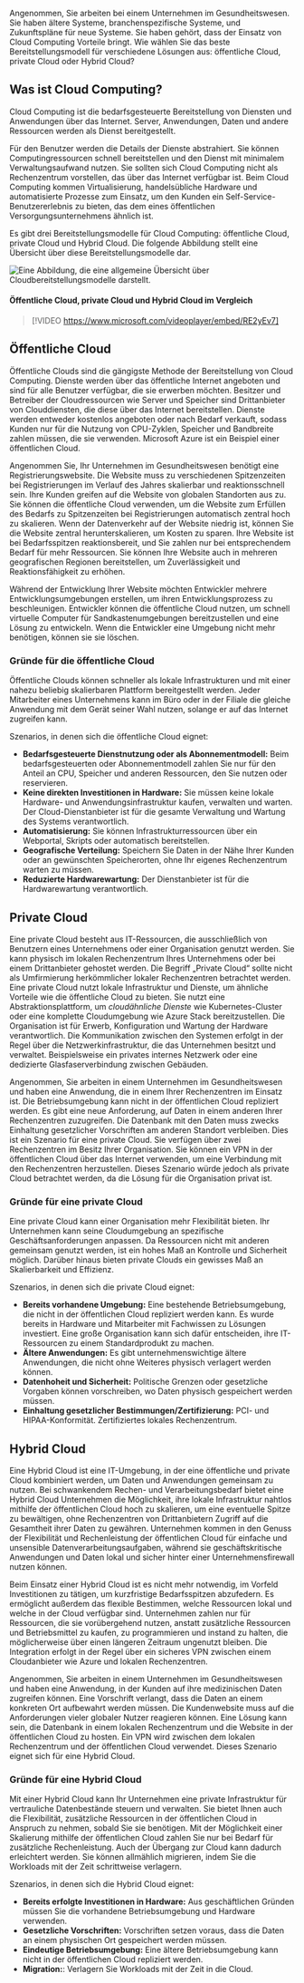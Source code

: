 Angenommen, Sie arbeiten bei einem Unternehmen im Gesundheitswesen. Sie haben ältere Systeme, branchenspezifische Systeme, und Zukunftspläne für neue Systeme. Sie haben gehört, dass der Einsatz von Cloud Computing Vorteile bringt. Wie wählen Sie das beste Bereitstellungsmodell für verschiedene Lösungen aus: öffentliche Cloud, private Cloud oder Hybrid Cloud?

## <a name="what-is-cloud-computing"></a>Was ist Cloud Computing?

Cloud Computing ist die bedarfsgesteuerte Bereitstellung von Diensten und Anwendungen über das Internet. Server, Anwendungen, Daten und andere Ressourcen werden als Dienst bereitgestellt. 

Für den Benutzer werden die Details der Dienste abstrahiert. Sie können Computingressourcen schnell bereitstellen und den Dienst mit minimalem Verwaltungsaufwand nutzen. Sie sollten sich Cloud Computing nicht als Rechenzentrum vorstellen, das über das Internet verfügbar ist. Beim Cloud Computing kommen Virtualisierung, handelsübliche Hardware und automatisierte Prozesse zum Einsatz, um den Kunden ein Self-Service-Benutzererlebnis zu bieten, das dem eines öffentlichen Versorgungsunternehmens ähnlich ist.

Es gibt drei Bereitstellungsmodelle für Cloud Computing: öffentliche Cloud, private Cloud und Hybrid Cloud. Die folgende Abbildung stellt eine Übersicht über diese Bereitstellungsmodelle dar.

![Eine Abbildung, die eine allgemeine Übersicht über Cloudbereitstellungsmodelle darstellt.](../media/2-cloud-deployment.png)

#### <a name="public-versus-private-versus-hybrid"></a>Öffentliche Cloud, private Cloud und Hybrid Cloud im Vergleich

> [!VIDEO https://www.microsoft.com/videoplayer/embed/RE2yEv7]

## <a name="public-cloud"></a>Öffentliche Cloud

Öffentliche Clouds sind die gängigste Methode der Bereitstellung von Cloud Computing. Dienste werden über das öffentliche Internet angeboten und sind für alle Benutzer verfügbar, die sie erwerben möchten. Besitzer und Betreiber der Cloudressourcen wie Server und Speicher sind Drittanbieter von Clouddiensten, die diese über das Internet bereitstellen. Dienste werden entweder kostenlos angeboten oder nach Bedarf verkauft, sodass Kunden nur für die Nutzung von CPU-Zyklen, Speicher und Bandbreite zahlen müssen, die sie verwenden. Microsoft Azure ist ein Beispiel einer öffentlichen Cloud. 

Angenommen Sie, Ihr Unternehmen im Gesundheitswesen benötigt eine Registrierungswebsite. Die Website muss zu verschiedenen Spitzenzeiten bei Registrierungen im Verlauf des Jahres skalierbar und reaktionsschnell sein. Ihre Kunden greifen auf die Website von globalen Standorten aus zu. Sie können die öffentliche Cloud verwenden, um die Website zum Erfüllen des Bedarfs zu Spitzenzeiten bei Registrierungen automatisch zentral hoch zu skalieren. Wenn der Datenverkehr auf der Website niedrig ist, können Sie die Website zentral herunterskalieren, um Kosten zu sparen. Ihre Website ist bei Bedarfsspitzen reaktionsbereit, und Sie zahlen nur bei entsprechendem Bedarf für mehr Ressourcen. Sie können Ihre Website auch in mehreren geografischen Regionen bereitstellen, um Zuverlässigkeit und Reaktionsfähigkeit zu erhöhen.

Während der Entwicklung Ihrer Website möchten Entwickler mehrere Entwicklungsumgebungen erstellen, um ihren Entwicklungsprozess zu beschleunigen. Entwickler können die öffentliche Cloud nutzen, um schnell virtuelle Computer für Sandkastenumgebungen bereitzustellen und eine Lösung zu entwickeln. Wenn die Entwickler eine Umgebung nicht mehr benötigen, können sie sie löschen.

### <a name="why-public-cloud"></a>Gründe für die öffentliche Cloud

Öffentliche Clouds können schneller als lokale Infrastrukturen und mit einer nahezu beliebig skalierbaren Plattform bereitgestellt werden. Jeder Mitarbeiter eines Unternehmens kann im Büro oder in der Filiale die gleiche Anwendung mit dem Gerät seiner Wahl nutzen, solange er auf das Internet zugreifen kann. 

Szenarios, in denen sich die öffentliche Cloud eignet:

- **Bedarfsgesteuerte Dienstnutzung oder als Abonnementmodell:** Beim bedarfsgesteuerten oder Abonnementmodell zahlen Sie nur für den Anteil an CPU, Speicher und anderen Ressourcen, den Sie nutzen oder reservieren.
- **Keine direkten Investitionen in Hardware:** Sie müssen keine lokale Hardware- und Anwendungsinfrastruktur kaufen, verwalten und warten. Der Cloud-Dienstanbieter ist für die gesamte Verwaltung und Wartung des Systems verantwortlich. 
- **Automatisierung:** Sie können Infrastrukturressourcen über ein Webportal, Skripts oder automatisch bereitstellen. 
- **Geografische Verteilung:** Speichern Sie Daten in der Nähe Ihrer Kunden oder an gewünschten Speicherorten, ohne Ihr eigenes Rechenzentrum warten zu müssen.
- **Reduzierte Hardwarewartung:** Der Dienstanbieter ist für die Hardwarewartung verantwortlich.

## <a name="private-cloud"></a>Private Cloud

Eine private Cloud besteht aus IT-Ressourcen, die ausschließlich von Benutzern eines Unternehmens oder einer Organisation genutzt werden. Sie kann physisch im lokalen Rechenzentrum Ihres Unternehmens oder bei einem Drittanbieter gehostet werden. Die Begriff „Private Cloud“ sollte nicht als Umfirmierung herkömmlicher lokaler Rechenzentren betrachtet werden. Eine private Cloud nutzt lokale Infrastruktur und Dienste, um ähnliche Vorteile wie die öffentliche Cloud zu bieten. Sie nutzt eine Abstraktionsplattform, um *cloudähnliche Dienste* wie Kubernetes-Cluster oder eine komplette Cloudumgebung wie Azure Stack bereitzustellen. Die Organisation ist für Erwerb, Konfiguration und Wartung der Hardware verantwortlich. Die Kommunikation zwischen den Systemen erfolgt in der Regel über die Netzwerkinfrastruktur, die das Unternehmen besitzt und verwaltet. Beispielsweise ein privates internes Netzwerk oder eine dedizierte Glasfaserverbindung zwischen Gebäuden.

Angenommen, Sie arbeiten in einem Unternehmen im Gesundheitswesen und haben eine Anwendung, die in einem Ihrer Rechenzentren im Einsatz ist. Die Betriebsumgebung kann nicht in der öffentlichen Cloud repliziert werden. Es gibt eine neue Anforderung, auf Daten in einem anderen Ihrer Rechenzentren zuzugreifen. Die Datenbank mit den Daten muss zwecks Einhaltung gesetzlicher Vorschriften am anderen Standort verbleiben. Dies ist ein Szenario für eine private Cloud. Sie verfügen über zwei Rechenzentren im Besitz Ihrer Organisation. Sie können ein VPN in der öffentlichen Cloud über das Internet verwenden, um eine Verbindung mit den Rechenzentren herzustellen. Dieses Szenario würde jedoch als private Cloud betrachtet werden, da die Lösung für die Organisation privat ist.

### <a name="why-private-cloud"></a>Gründe für eine private Cloud

Eine private Cloud kann einer Organisation mehr Flexibilität bieten. Ihr Unternehmen kann seine Cloudumgebung an spezifische Geschäftsanforderungen anpassen. Da Ressourcen nicht mit anderen gemeinsam genutzt werden, ist ein hohes Maß an Kontrolle und Sicherheit möglich. Darüber hinaus bieten private Clouds ein gewisses Maß an Skalierbarkeit und Effizienz.

Szenarios, in denen sich die private Cloud eignet:

- **Bereits vorhandene Umgebung:** Eine bestehende Betriebsumgebung, die nicht in der öffentlichen Cloud repliziert werden kann. Es wurde bereits in Hardware und Mitarbeiter mit Fachwissen zu Lösungen investiert. Eine große Organisation kann sich dafür entscheiden, ihre IT-Ressourcen zu einem Standardprodukt zu machen.
- **Ältere Anwendungen:** Es gibt unternehmenswichtige ältere Anwendungen, die nicht ohne Weiteres physisch verlagert werden können.
- **Datenhoheit und Sicherheit:** Politische Grenzen oder gesetzliche Vorgaben können vorschreiben, wo Daten physisch gespeichert werden müssen.
- **Einhaltung gesetzlicher Bestimmungen/Zertifizierung:** PCI- und HIPAA-Konformität. Zertifiziertes lokales Rechenzentrum.

## <a name="hybrid-cloud"></a>Hybrid Cloud

Eine Hybrid Cloud ist eine IT-Umgebung, in der eine öffentliche und private Cloud kombiniert werden, um Daten und Anwendungen gemeinsam zu nutzen. Bei schwankendem Rechen- und Verarbeitungsbedarf bietet eine Hybrid Cloud Unternehmen die Möglichkeit, ihre lokale Infrastruktur nahtlos mithilfe der öffentlichen Cloud hoch zu skalieren, um eine eventuelle Spitze zu bewältigen, ohne Rechenzentren von Drittanbietern Zugriff auf die Gesamtheit ihrer Daten zu gewähren. Unternehmen kommen in den Genuss der Flexibilität und Rechenleistung der öffentlichen Cloud für einfache und unsensible Datenverarbeitungsaufgaben, während sie geschäftskritische Anwendungen und Daten lokal und sicher hinter einer Unternehmensfirewall nutzen können.

Beim Einsatz einer Hybrid Cloud ist es nicht mehr notwendig, im Vorfeld Investitionen zu tätigen, um kurzfristige Bedarfsspitzen abzufedern. Es ermöglicht außerdem das flexible Bestimmen, welche Ressourcen lokal und welche in der Cloud verfügbar sind. Unternehmen zahlen nur für Ressourcen, die sie vorübergehend nutzen, anstatt zusätzliche Ressourcen und Betriebsmittel zu kaufen, zu programmieren und instand zu halten, die möglicherweise über einen längeren Zeitraum ungenutzt bleiben. Die Integration erfolgt in der Regel über ein sicheres VPN zwischen einem Cloudanbieter wie Azure und lokalen Rechenzentren.

Angenommen, Sie arbeiten in einem Unternehmen im Gesundheitswesen und haben eine Anwendung, in der Kunden auf ihre medizinischen Daten zugreifen können. Eine Vorschrift verlangt, dass die Daten an einem konkreten Ort aufbewahrt werden müssen. Die Kundenwebsite muss auf die Anforderungen vieler globaler Nutzer reagieren können.  Eine Lösung kann sein, die Datenbank in einem lokalen Rechenzentrum und die Website in der öffentlichen Cloud zu hosten. Ein VPN wird zwischen dem lokalen Rechenzentrum und der öffentlichen Cloud verwendet. Dieses Szenario eignet sich für eine Hybrid Cloud.

### <a name="why-hybrid-cloud"></a>Gründe für eine Hybrid Cloud

Mit einer Hybrid Cloud kann Ihr Unternehmen eine private Infrastruktur für vertrauliche Datenbestände steuern und verwalten. Sie bietet Ihnen auch die Flexibilität, zusätzliche Ressourcen in der öffentlichen Cloud in Anspruch zu nehmen, sobald Sie sie benötigen. Mit der Möglichkeit einer Skalierung mithilfe der öffentlichen Cloud zahlen Sie nur bei Bedarf für zusätzliche Rechenleistung. Auch der Übergang zur Cloud kann dadurch erleichtert werden. Sie können allmählich migrieren, indem Sie die Workloads mit der Zeit schrittweise verlagern.

Szenarios, in denen sich die Hybrid Cloud eignet:

- **Bereits erfolgte Investitionen in Hardware:** Aus geschäftlichen Gründen müssen Sie die vorhandene Betriebsumgebung und Hardware verwenden.
- **Gesetzliche Vorschriften:** Vorschriften setzen voraus, dass die Daten an einem physischen Ort gespeichert werden müssen.
- **Eindeutige Betriebsumgebung:** Eine ältere Betriebsumgebung kann nicht in der öffentlichen Cloud repliziert werden.
- **Migration:**: Verlagern Sie Workloads mit der Zeit in die Cloud.
